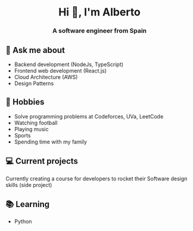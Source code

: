 <h1 align="center">Hi 👋, I'm Alberto</h1>
<h3 align="center">A software engineer from Spain</h3>

## 💬 Ask me about
- Backend development (NodeJs, TypeScript)
- Frontend web development (React.js)
- Cloud Architecture (AWS)
- Design Patterns

## 📅 Hobbies
- Solve programming problems at Codeforces, UVa, LeetCode
- Watching football
- Playing music
- Sports
- Spending time with my family

## 💻 Current projects
Currently creating a course for developers to rocket their Software design skills (side project)

## 📚 Learning
- Python
